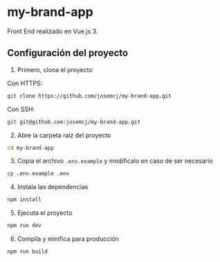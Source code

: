 # my-brand-app

Front End realizado en Vue.js 3.

## Configuración del proyecto

1. Primero, clona el proyecto

Con HTTPS:

```sh
git clone https://github.com/josemcj/my-brand-app.git
```

Con SSH:

```sh
git git@github.com:josemcj/my-brand-app.git
```

2. Abre la carpeta raíz del proyecto

```sh
cd my-brand-app
```

3. Copia el archivo `.env.example` y modificalo en caso de ser necesario

```sh
cp .env.example .env
```

4. Instala las dependencias

```sh
npm install
```

5. Ejecuta el proyecto

```sh
npm run dev
```

6. Compila y minifica para producción

```sh
npm run build
```
